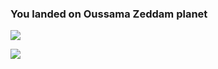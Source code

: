 ### You landed on Oussama Zeddam planet 



![](https://github.com/sam-zed/generatorStats/blob/master/generated/overview.svg)

![](https://github.com/sam-zed/generatorStats/blob/master/generated/languages.svg)




